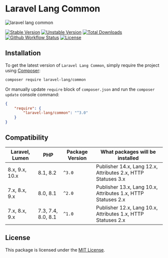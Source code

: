 # Laravel Lang Common

![laravel lang common](https://preview.dragon-code.pro/laravel-lang/common.svg?brand=laravel&invert=1)

[![Stable Version][badge_stable]][link_packagist]
[![Unstable Version][badge_unstable]][link_packagist]
[![Total Downloads][badge_downloads]][link_packagist]
[![Github Workflow Status][badge_build]][link_build]
[![License][badge_license]][link_license]


## Installation

To get the latest version of `Laravel Lang Common`, simply require the project using [Composer](https://getcomposer.org):

```bash
composer require laravel-lang/common
```

Or manually update `require` block of `composer.json` and run the `composer update` console command:

```json
{
    "require": {
        "laravel-lang/common": "^3.0"
    }
}
```

## Compatibility

| Laravel, Lumen | PHP                | Package Version | What packages will be installed                              |
|----------------|--------------------|-----------------|--------------------------------------------------------------|
| 8.x, 9.x, 10.x | 8.1, 8.2           | `^3.0`          | Publisher 14.x, Lang 12.x, Attributes 2.x, HTTP Statuses 3.x |
| 7.x, 8.x, 9.x  | 8.0, 8.1           | `^2.0`          | Publisher 13.x, Lang 10.x, Attributes 1.x, HTTP Statuses 2.x |
| 7.x, 8.x, 9.x  | 7.3, 7.4, 8.0, 8.1 | `^1.0`          | Publisher 12.x, Lang 10.x, Attributes 1.x, HTTP Statuses 2.x |

## License

This package is licensed under the [MIT License](LICENSE).


[badge_build]:          https://img.shields.io/github/actions/workflow/status/laravel-lang/common/phpunit.yml?style=flat-square

[badge_downloads]:      https://img.shields.io/packagist/dt/laravel-lang/common.svg?style=flat-square

[badge_license]:        https://img.shields.io/packagist/l/laravel-lang/common.svg?style=flat-square

[badge_stable]:         https://img.shields.io/github/v/release/laravel-lang/common?label=stable&style=flat-square

[badge_unstable]:       https://img.shields.io/badge/unstable-dev--main-orange?style=flat-square

[link_build]:           https://github.com/laravel-lang/common/actions

[link_license]:         LICENSE

[link_packagist]:       https://packagist.org/packages/laravel-lang/common
